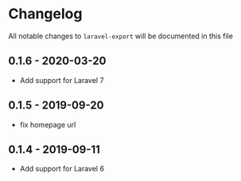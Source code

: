 # Changelog

All notable changes to `laravel-export` will be documented in this file

## 0.1.6 - 2020-03-20

- Add support for Laravel 7

## 0.1.5 - 2019-09-20

- fix homepage url

## 0.1.4 - 2019-09-11

- Add support for Laravel 6
